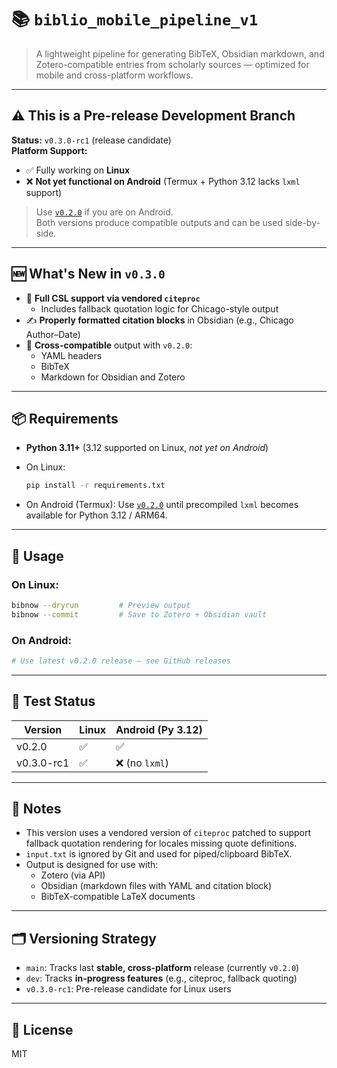 # 📚 `biblio_mobile_pipeline_v1`

> A lightweight pipeline for generating BibTeX, Obsidian markdown, and Zotero-compatible entries from scholarly sources — optimized for mobile and cross-platform workflows.

---

## ⚠️ This is a Pre-release Development Branch

**Status:** `v0.3.0-rc1` (release candidate)  
**Platform Support:**  
- ✅ Fully working on **Linux**
- ❌ **Not yet functional on Android** (Termux + Python 3.12 lacks `lxml` support)

> Use [`v0.2.0`](https://github.com/caedmon5/biblio_mobile_pipeline_v1/releases/tag/v0.2.0) if you are on Android.  
> Both versions produce compatible outputs and can be used side-by-side.

---

## 🆕 What's New in `v0.3.0`

- 🧠 **Full CSL support via vendored `citeproc`**
  - Includes fallback quotation logic for Chicago-style output
- ✍️ **Properly formatted citation blocks** in Obsidian (e.g., Chicago Author–Date)
- 💾 **Cross-compatible** output with `v0.2.0`:
  - YAML headers
  - BibTeX
  - Markdown for Obsidian and Zotero

---

## 📦 Requirements

- **Python 3.11+** (3.12 supported on Linux, *not yet on Android*)
- On Linux:
  ```bash
  pip install -r requirements.txt
  ```

- On Android (Termux): Use [`v0.2.0`](https://github.com/caedmon5/biblio_mobile_pipeline_v1/releases/tag/v0.2.0) until precompiled `lxml` becomes available for Python 3.12 / ARM64.

---

## 🚀 Usage

### On Linux:

```bash
bibnow --dryrun         # Preview output
bibnow --commit         # Save to Zotero + Obsidian vault
```

### On Android:

```bash
# Use latest v0.2.0 release — see GitHub releases
```

---

## 🧪 Test Status

| Version     | Linux | Android (Py 3.12) |
|-------------|--------|------------------|
| v0.2.0      | ✅     | ✅               |
| v0.3.0-rc1  | ✅     | ❌ (no `lxml`)    |

---

## 📍 Notes

- This version uses a vendored version of `citeproc` patched to support fallback quotation rendering for locales missing quote definitions.
- `input.txt` is ignored by Git and used for piped/clipboard BibTeX.
- Output is designed for use with:
  - Zotero (via API)
  - Obsidian (markdown files with YAML and citation block)
  - BibTeX-compatible LaTeX documents

---

## 🗂️ Versioning Strategy

- `main`: Tracks last **stable, cross-platform** release (currently `v0.2.0`)
- `dev`: Tracks **in-progress features** (e.g., citeproc, fallback quoting)
- `v0.3.0-rc1`: Pre-release candidate for Linux users

---

## 📌 License

MIT
